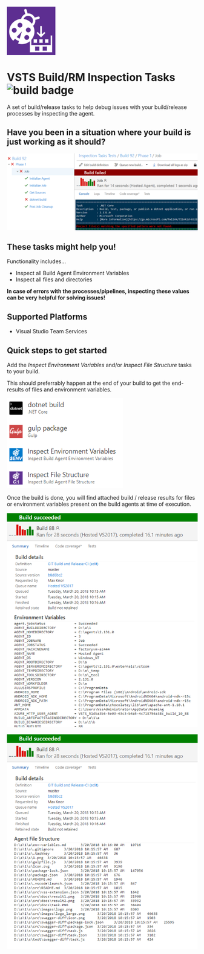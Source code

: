 ![logo](/static/images/logo.png) 
# VSTS Build/RM Inspection Tasks ![build badge](https://knom-msft.visualstudio.com/_apis/public/build/definitions/9d8fcb7c-6c11-4014-9dc2-7966c94af2b2/11/badge) #

A set of build/release tasks to help debug issues with your build/release processes by inspecting the agent.

## Have you been in a situation where your build is just working as it should? ##

![screen4](/static/images/Screen4.png)

## These tasks might help you! ##

Functionality includes...

* Inspect all Build Agent Environment Variables
* Inspect all files and directories

**In case of errors with the processes/pipelines, inspecting these values can be very helpful for solving issues!**

## Supported Platforms ##

* Visual Studio Team Services

<!-- * Team Foundation Server 2015 Update 3 and higher (How to install extensions in TFS) -->

## Quick steps to get started ##

Add the *Inspect Environment Variables* and/or *Inspect File Structure* tasks to your build.

This should preferrably happen at the end of your build to get the end-results of files and environment variables.

![screen1](/static/images/Screen1.png)

Once the build is done, you will find attached build / release results for files or environment variables present on the build agents at time of execution.

![screen2](/static/images/Screen2.png)

![screen3](/static/images/Screen3.png)
